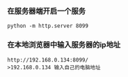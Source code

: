 ### 在服务器端开启一个服务

```
python -m http.server 8099
```

### 在本地浏览器中输入服务器的ip地址

```
http://192.168.0.134:8099/
>192.168.0.134 输入自己的电脑地址
```

